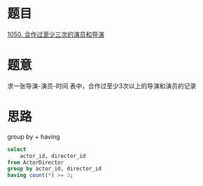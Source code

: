# 题目
[1050. 合作过至少三次的演员和导演](https://leetcode-cn.com/problems/actors-and-directors-who-cooperated-at-least-three-times/)

# 题意
求一张导演-演员-时间 表中，合作过至少3次以上的导演和演员的记录


# 思路
group by + having

```sql
select 
    actor_id, director_id 
from ActorDirector 
group by actor_id, director_id
having count(*) >= 3;
```
